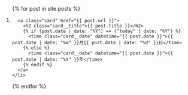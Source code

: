 <ol class="showcase">
  {% for post in site.posts %}
    <li>

      <a class="card" href="{{ post.url }}">
        <h2 class="card__title">{{ post.title }}</h2>
        {% if (post.date | date: "%Y") == ("today" | date: "%Y") %}
          <time class="card__date" datetime="{{ post.date }}">{{ post.date | date: "%m" }}月{{ post.date | date: "%d" }}日</time>
        {% else %}
          <time class="card__date" datetime="{{ post.date }}">{{ post.date | date: "%Y" }}年</time>
        {% endif %}
      </a>
    </li>
  {% endfor %}
</ol>
